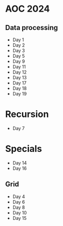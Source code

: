 # AOC 2024

## Data processing

- Day 1
- Day 2
- Day 3
- Day 5
- Day 9
- Day 11
- Day 12
- Day 13
- Day 17
- Day 18
- Day 19

# Recursion

- Day 7

# Specials

- Day 14
- Day 16

## Grid

- Day 4
- Day 6
- Day 8
- Day 10
- Day 15
